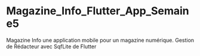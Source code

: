 # Magazine_Info_Flutter_App_Semaine5
Magazine Info une application mobile  pour un magazine numérique. Gestion de Rédacteur avec SqfLite de Flutter 

